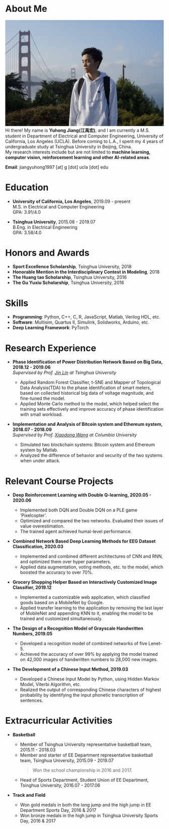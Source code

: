 # About Me
![Image](./files/me_2.JPG)
Hi there! My name is **Yuhong Jiang(江禹宏)**, and I am currently a M.S. student in Department of Electrical and Computer Engineering, University of California, Los Angeles (UCLA). Before coming to L.A., I spent my 4 years of undergraduate study at Tsinghua University in Beijing, China.  
My research interests include but are not limited to **machine learning, computer vision, reinforcement learning and other AI-related areas**.

**Email**: jiangyuhong1997 [at] g [dot] ucla [dot] edu


# Education
* **University of California, Los Angeles**, 2019.09 - present  
M.S. in Electrical and Computer Engineering  
GPA: 3.91/4.0

* **Tsinghua University**, 2015.08 - 2019.07  
B.Eng. in Electrical Engineering  
GPA: 3.58/4.0


# Honors and Awards
* **Sport Excellence Scholarship**, Tsinghua University, 2018  
* **Honorable Mention in the Interdisciplinary Contest in Modeling**, 2018  
* **The Huang tao Scholarship**, Tsinghua University, 2016  
* **The Gu Yuxiu Scholarship**, Tsinghua University, 2016


# Skills
* **Programming**: Python, C++, C, R, JavaScript, Matlab, Verilog HDL, etc.  
* **Software**: Multisim, Quartus II, Simulink, Solidworks, Arduino, etc.  
* **Deep Learning Framework**: PyTorch


# Research Experience
* **Phase Identification of Power Distribution Network Based on Big Data, 2018.12 - 2019.06**  
_Supervised by Prof. [Jin Lin](http://www.eea.tsinghua.edu.cn/cn/faculties/jlin/) at Tsinghua University_  
  - Applied Random Forest Classifier, t-SNE and Mapper of Topological Data Analysis(TDA) to the phase identification of smart meters, based on collected historical big data of voltage magnitude, and fine-tuned the model.  
  - Applied Monte Carlo method to the model, which helped select the training sets effectively and improve accuracy of phase identification with small workload.
  
* **Implementation and Analysis of Bitcoin system and Ethereum system, 2018.07 - 2018.09**  
_Supervised by Prof. [Xiaodong Wang](https://www.ee.columbia.edu/~wangx/) at Columbia University_  
  -	Simulated two blockchain systems: Bitcoin system and Ethereum system by Matlab.  
  - Analyzed the difference of behavior and security of the two systems when under attack.


# Relevant Course Projects
* **Deep Reinforcement Learning with Double Q-learning, 2020.05 - 2020.06**  
  - Implemented both DQN and Double DQN on a PLE game ‘Pixelcopter’.  
  - Optimized and compared the two networks. Evaluated their issues of value overestimation.  
  - The trained agent achieved humal-level performance.
  
* **Combined Network Based Deep Learning Methods for EEG Dataset Classification, 2020.03**  
  - Implemented and combined different architectures of CNN and RNN, and optimized them over hyper parameters.  
  - Applied data augmentation, voting methods, etc. to the model, which boosted the accuracy to over 70%.
  
* **Grocery Shopping Helper Based on Interactively Customized Image Classifier, 2019.12**  
  - Implemented a customizable web application, which classified goods based on a MobileNet by Google.  
  - Applied transfer learning to the application by removing the last layer of MobileNet and appending KNN to it, enabling the model to be trained and customized simultaneously.
  
* **The Design of a Recognition Model of Grayscale Handwritten Numbers, 2019.05**  
  - Developed a recognition model of combined networks of five Lenet-5.  
  - Achieved the accuracy of over 99% by applying the model trained on 42,000 images of handwritten numbers to 28,000 new images.  
  
* **The Development of a Chinese Input Method, 2019.03**  
  - Developed a Chinese Input Model by Python, using Hidden Markov Model, Viterbi Algorithm, etc.  
  - Realized the output of corresponding Chinese characters of highest probability by identifying the input phonetic transcription of sentences.  


# Extracurricular Activities
* **Basketball**
  - Member of Tsinghua University representative basketball team, 2015.11 - 2018.03  
  - Member and starter of EE Department representative basketball team, Tsinghua University, 2015.09 - 2019.07
    > Won the school championship in 2016 and 2017.  
  - Head of Sports Department, Student Union of EE Department, Tsinghua University, 2016.07 - 2017.06

* **Track and Field**
  - Won gold medals in both the long jump and the high jump in EE Department Sports Day, 2016 & 2017
  - Won bronze medals in the high jump in Tsinghua University Sports Day, 2016 & 2017

<!--
You can use the [editor on GitHub](https://github.com/yh-jiang/yh-jiang.github.io/edit/master/README.md) to maintain and preview the content for your website in Markdown files.
Whenever you commit to this repository, GitHub Pages will run [Jekyll](https://jekyllrb.com/) to rebuild the pages in your site, from the content in your Markdown files.
### Markdown
Markdown is a lightweight and easy-to-use syntax for styling your writing. It includes conventions for
```markdown
Syntax highlighted code block
# Header 1
## Header 2
### Header 3
- Bulleted
- List
1. Numbered
2. List
**Bold** and _Italic_ and `Code` text
[Link](url) and ![Image](src)
```
For more details see [GitHub Flavored Markdown](https://guides.github.com/features/mastering-markdown/).
### Jekyll Themes
Your Pages site will use the layout and styles from the Jekyll theme you have selected in your [repository settings](https://github.com/yh-jiang/yh-jiang.github.io/settings). The name of this theme is saved in the Jekyll `_config.yml` configuration file.
### Support or Contact
Having trouble with Pages? Check out our [documentation](https://help.github.com/categories/github-pages-basics/) or [contact support](https://github.com/contact) and we’ll help you sort it out.
-->
